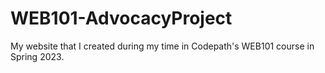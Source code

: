# WEB101-AdvocacyProject
My website that I created during my time in Codepath's WEB101 course in Spring 2023.
